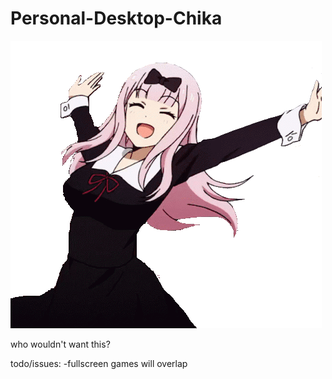 # Personal-Desktop-Chika
![](https://github.com/squiresgrant/Personal-Desktop-Chika/blob/main/gif.gif)

who wouldn't want this?

todo/issues:
-fullscreen games will overlap
